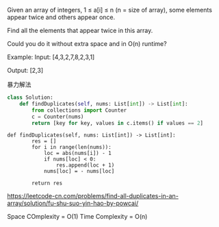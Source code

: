 Given an array of integers, 1 ≤ a[i] ≤ n (n = size of array), some elements appear twice and others appear once.

Find all the elements that appear twice in this array.

Could you do it without extra space and in O(n) runtime?

Example:
Input:
[4,3,2,7,8,2,3,1]

Output:
[2,3]

暴力解法
```Python
class Solution:
    def findDuplicates(self, nums: List[int]) -> List[int]:
        from collections import Counter
        c = Counter(nums)
        return [key for key, values in c.items() if values == 2]

```


```
def findDuplicates(self, nums: List[int]) -> List[int]:
        res = []
        for i in range(len(nums)):
            loc = abs(nums[i]) - 1
            if nums[loc] < 0:
                res.append(loc + 1)
            nums[loc] = - nums[loc]
            
        return res
```

https://leetcode-cn.com/problems/find-all-duplicates-in-an-array/solution/fu-shu-suo-yin-hao-by-powcai/

Space COmplexity = O(1)
Time Complexity = O(n)
